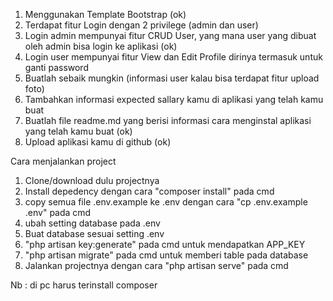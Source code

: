 1. Menggunakan Template Bootstrap (ok)
2. Terdapat fitur Login dengan 2 privilege (admin dan user)
3. Login admin mempunyai fitur CRUD User, yang mana user yang dibuat oleh admin bisa login ke aplikasi (ok)
4. Login user mempunyai fitur View dan Edit Profile dirinya termasuk untuk ganti password 
5. Buatlah sebaik mungkin (informasi user kalau bisa terdapat fitur upload foto)
6. Tambahkan informasi expected sallary kamu di aplikasi yang telah kamu buat
7. Buatlah file readme.md yang berisi informasi cara menginstal aplikasi yang telah kamu buat (ok)
8. Upload aplikasi kamu di github (ok)

Cara menjalankan project

1. Clone/download dulu projectnya
2. Install depedency dengan cara "composer install" pada cmd
3. copy semua file .env.example ke .env dengan cara "cp .env.example .env" pada cmd
4. ubah setting database pada .env
5. Buat database sesuai setting .env
6. "php artisan key:generate" pada cmd untuk mendapatkan APP_KEY
7. "php artisan migrate" pada cmd untuk memberi table pada database
8. Jalankan projectnya dengan cara "php artisan serve" pada cmd

Nb : di pc harus terinstall composer

